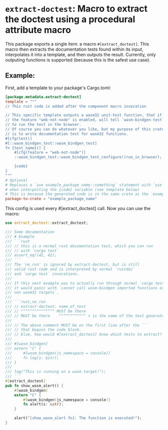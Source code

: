 # `extract-doctest`: Macro to extract the doctest using a procedural attribute macro
This package exports a single item: a macro `#[extract_doctest]`.
This macro then extracts the documentation tests found within its input, interpolates
it into a template, and then outputs the result.
Currently, only outputing functions is supported (because this is the safest use case).


## Example:
First, add a template to your package's Cargo.toml:
```toml
[package.metadata.extract-doctest]
template = """
// This rust code is added after the component macro invocation

// This specific template outputs a wasm32 unit-test function, that if
// the feature "web-not-node" is enabled, will tell `wasm-bindgen-test`
// to run the test in the browser.
// Of course you can do whatever you like, but my purpose of this crate
// is to write documentation test for wasm32 functions.
#[cfg(test)]
#[::wasm_bindgen_test::wasm_bindgen_test]
fn {test_name}() {
	#[cfg(feature = "web-not-node")]
	::wasm_bindgen_test::wasm_bindgen_test_configure!(run_in_browser);

	{code}
}
"""
# Optional
# Replaces a `use example_package_name::something` statement with `use crate::something`
# when interpolting the {code} variable (see template below)
# This is because the generated code is in the same crate as the `example_package_name` crate
package-to-crate = "example_package_name"
```
This config is used every #[extract_doctest] call.
Now you can use the macro:
```rust
use extract_doctest::extract_doctest;

/// Some documentation
/// # Example
/// ```rust
/// // this is a normal rust documentation test, which you can run
/// // with `cargo test`
/// assert_eq!(42, 42);
/// ```
/// The 'no_run' is ignored by extract-doctest, but is still
/// valid rust code and is interpreted by normal `rustdoc`
/// and `cargo test` invocations.
/// 
/// If this next example was to actually run through normal `cargo test`,
/// it would panic with `cannot call wasm-bindgen imported functions on
/// non wasm32 targets`.
/// 
/// ```rust,no_run
/// // extract-doctest: name_of_test
/// // ^^^^^^^^^^^^^^^ MUST be there
/// // MUST be there    ^^^^^^^^^^^^ < is the name of the test generated
/// 
/// // The above comment MUST be on the first line after the ```
/// // that begins the code block.
/// // Else, how would #[extract_doctest] know which tests to extract?
/// 
/// #[wasm_bindgen]
/// extern "C" {
/// 	#[wasm_bindgen(js_namespace = console)]
/// 	fn log(s: &str);
/// }
/// 
/// log("This is running on a wasm target!");
/// ```
#[extract_doctest]
pub fn show_wasm_alert() {
	#[wasm_bindgen]
	extern "C" {
		#[wasm_bindgen(js_namespace = console)]
		fn alert(s: &str);
	}

	alert("[show_wasm_alert fn]: The function is executed!");
}
```